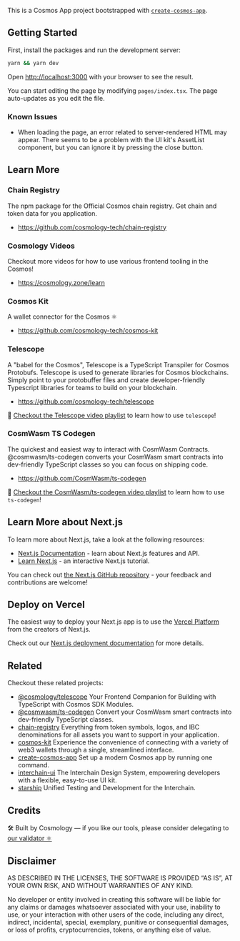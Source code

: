 This is a Cosmos App project bootstrapped with [`create-cosmos-app`](https://github.com/cosmology-tech/create-cosmos-app).

## Getting Started

First, install the packages and run the development server:

```bash
yarn && yarn dev
```

Open [http://localhost:3000](http://localhost:3000) with your browser to see the result.

You can start editing the page by modifying `pages/index.tsx`. The page auto-updates as you edit the file.

### Known Issues

- When loading the page, an error related to server-rendered HTML may appear. There seems to be a problem with the UI kit's AssetList component, but you can ignore it by pressing the close button.

## Learn More

### Chain Registry

The npm package for the Official Cosmos chain registry. Get chain and token data for you application.

- https://github.com/cosmology-tech/chain-registry

### Cosmology Videos

Checkout more videos for how to use various frontend tooling in the Cosmos!

- https://cosmology.zone/learn

### Cosmos Kit

A wallet connector for the Cosmos ⚛️

- https://github.com/cosmology-tech/cosmos-kit

### Telescope

A "babel for the Cosmos", Telescope is a TypeScript Transpiler for Cosmos Protobufs. Telescope is used to generate libraries for Cosmos blockchains. Simply point to your protobuffer files and create developer-friendly Typescript libraries for teams to build on your blockchain.

- https://github.com/cosmology-tech/telescope

🎥 [Checkout the Telescope video playlist](https://www.youtube.com/watch?v=n82MsLe82mk&list=PL-lMkVv7GZwyQaK6bp6kMdOS5mzosxytC) to learn how to use `telescope`!

### CosmWasm TS Codegen

The quickest and easiest way to interact with CosmWasm Contracts. @cosmwasm/ts-codegen converts your CosmWasm smart contracts into dev-friendly TypeScript classes so you can focus on shipping code.

- https://github.com/CosmWasm/ts-codegen

🎥 [Checkout the CosmWasm/ts-codegen video playlist](https://www.youtube.com/watch?v=D_A5V2PfNLA&list=PL-lMkVv7GZwz1KO3jANwr5W4MoziruXwK) to learn how to use `ts-codegen`!

## Learn More about Next.js

To learn more about Next.js, take a look at the following resources:

- [Next.js Documentation](https://nextjs.org/docs) - learn about Next.js features and API.
- [Learn Next.js](https://nextjs.org/learn) - an interactive Next.js tutorial.

You can check out [the Next.js GitHub repository](https://github.com/vercel/next.js/) - your feedback and contributions are welcome!

## Deploy on Vercel

The easiest way to deploy your Next.js app is to use the [Vercel Platform](https://vercel.com/new?utm_medium=default-template&filter=next.js&utm_source=create-next-app&utm_campaign=create-next-app-readme) from the creators of Next.js.

Check out our [Next.js deployment documentation](https://nextjs.org/docs/deployment) for more details.

## Related

Checkout these related projects:

- [@cosmology/telescope](https://github.com/cosmology-tech/telescope) Your Frontend Companion for Building with TypeScript with Cosmos SDK Modules.
- [@cosmwasm/ts-codegen](https://github.com/CosmWasm/ts-codegen) Convert your CosmWasm smart contracts into dev-friendly TypeScript classes.
- [chain-registry](https://github.com/cosmology-tech/chain-registry) Everything from token symbols, logos, and IBC denominations for all assets you want to support in your application.
- [cosmos-kit](https://github.com/cosmology-tech/cosmos-kit) Experience the convenience of connecting with a variety of web3 wallets through a single, streamlined interface.
- [create-cosmos-app](https://github.com/cosmology-tech/create-cosmos-app) Set up a modern Cosmos app by running one command.
- [interchain-ui](https://github.com/cosmology-tech/interchain-ui) The Interchain Design System, empowering developers with a flexible, easy-to-use UI kit.
- [starship](https://github.com/cosmology-tech/starship) Unified Testing and Development for the Interchain.

## Credits

🛠 Built by Cosmology — if you like our tools, please consider delegating to [our validator ⚛️](https://cosmology.zone/validator)

## Disclaimer

AS DESCRIBED IN THE LICENSES, THE SOFTWARE IS PROVIDED “AS IS”, AT YOUR OWN RISK, AND WITHOUT WARRANTIES OF ANY KIND.

No developer or entity involved in creating this software will be liable for any claims or damages whatsoever associated with your use, inability to use, or your interaction with other users of the code, including any direct, indirect, incidental, special, exemplary, punitive or consequential damages, or loss of profits, cryptocurrencies, tokens, or anything else of value.
